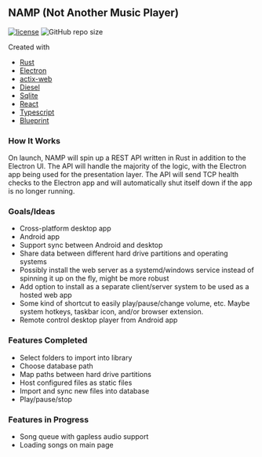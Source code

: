 ## NAMP (Not Another Music Player)
[![license](https://img.shields.io/github/license/aschey/NAMP)](https://github.com/aschey/NAMP/blob/master/LICENSE)
![GitHub repo size](https://img.shields.io/github/repo-size/aschey/NAMP)

Created with 
- [Rust](https://www.rust-lang.org/)
- [Electron](https://www.electronjs.org/)
- [actix-web](https://github.com/actix/actix-web)
- [Diesel](https://github.com/diesel-rs/diesel)
- [Sqlite](https://www.sqlite.org/)
- [React](https://reactjs.org/)
- [Typescript](https://www.typescriptlang.org/)
- [Blueprint](https://github.com/palantir/blueprint)

### How It Works
On launch, NAMP will spin up a REST API written in Rust in addition to the Electron UI. The API will handle the majority of the logic,
with the Electron app being used for the presentation layer. The API will send TCP health checks to the Electron app and will automatically shut
itself down if the app is no longer running.

### Goals/Ideas
- Cross-platform desktop app
- Android app
- Support sync between Android and desktop
- Share data between different hard drive partitions and operating systems
- Possibly install the web server as a systemd/windows service instead of spinning it up on the fly, might be more robust
- Add option to install as a separate client/server system to be used as a hosted web app
- Some kind of shortcut to easily play/pause/change volume, etc. Maybe system hotkeys, taskbar icon, and/or browser extension.
- Remote control desktop player from Android app

### Features Completed
- Select folders to import into library
- Choose database path
- Map paths between hard drive partitions
- Host configured files as static files
- Import and sync new files into database
- Play/pause/stop

### Features in Progress
- Song queue with gapless audio support
- Loading songs on main page